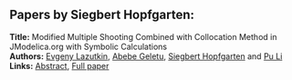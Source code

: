 <h2>Papers by Siegbert Hopfgarten:</h2>
<p>
<b>Title:</b> Modified Multiple Shooting Combined with Collocation Method in JModelica.org with Symbolic Calculations<br />
<b>Authors:</b> <a href="../authors/author_190.html">Evgeny Lazutkin</a>, <a href="../authors/author_109.html">Abebe Geletu</a>, <a href="../authors/author_137.html">Siegbert Hopfgarten</a> and <a href="../authors/author_195.html">Pu Li</a><br />
<b>Links:</b> <a href="../abstracts/abstract_105.pdf">Abstract</a>, <a href="../submissions/ECP14096999_LazutkinGeletuHopfgartenLi.pdf">Full paper</a>
</p>